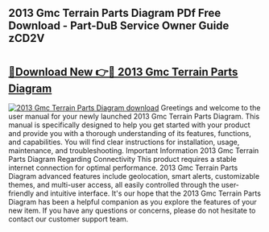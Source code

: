 ## 2013 Gmc Terrain Parts Diagram PDf Free Download - Part-DuB Service Owner Guide zCD2V

# <h2><a href="http://dfilgxl.blite.top/?on=2013+Gmc+Terrain+Parts+Diagram">🔗Download New 👉🔴 2013 Gmc Terrain Parts Diagram</a></h2>

[![2013 Gmc Terrain Parts Diagram download](https://i.imgur.com/lujVjoI.png)](http://dfilgxl.blite.top/?on=2013+Gmc+Terrain+Parts+Diagram)
Greetings and welcome to the user manual for your newly launched 2013 Gmc Terrain Parts Diagram. This manual is specifically designed to help you get started with your product and provide you with a thorough understanding of its features, functions, and capabilities. You will find clear instructions for installation, usage, maintenance, and troubleshooting. Important Information 2013 Gmc Terrain Parts Diagram Regarding Connectivity This product requires a stable internet connection for optimal performance. 2013 Gmc Terrain Parts Diagram advanced features include geolocation, smart alerts, customizable themes, and multi-user access, all easily controlled through the user-friendly and intuitive interface. It's our hope that the 2013 Gmc Terrain Parts Diagram has been a helpful companion as you explore the features of your new item. If you have any questions or concerns, please do not hesitate to contact our customer support team.
